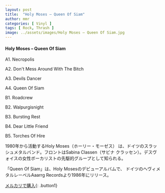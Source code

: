 ```yaml
---
layout: post
title:  "Holy Moses – Queen Of Siam"
author: mmr
categories: [ Vinyl ]
tags: [ Rock, Thrash ]
image: ../assets/images/Holy Moses – Queen Of Siam.jpg
---
```


#### Holy Moses – Queen Of Siam

A1. Necropolis

A2. Don't Mess Around With The Bitch

A3. Devils Dancer

A4. Queen Of Siam

B1. Roadcrew

B2. Walpurgisnight

B3. Bursting Rest

B4. Dear Little Friend

B5. Torches Of Hire

1980年から活動するHoly Moses（ホーリー・モーゼス） は、ドイツのスラッシュメタルバンド。フロントはSabina Classen（サビナ クラッセン）。デスヴォイスの女性ボーカリストの先駆的グループとして知られる。

「Queen Of Siam」は、Holy Mosesのデビューアルバムで、 ドイツのヘヴィメタルレーベルAaarrg Recordsより1986年にリリース。

[メルカリで購入](https://jp.mercari.com/item/m85692189468){: .button1}

